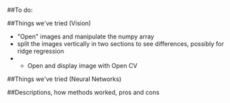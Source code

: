 ##To do:

##Things we've tried (Vision)
* "Open" images and manipulate the numpy array
* split the images vertically in two sections to see differences, possibly for ridge regression
* * Open and display image with Open CV

##Things we've tried (Neural Networks)

##Descriptions, how methods worked, pros and cons
